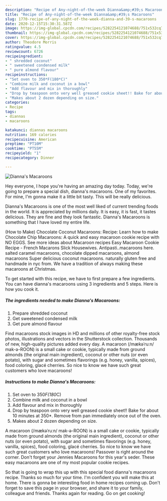 ```yaml
---
description: "Recipe of Any-night-of-the-week Dianna&amp;#39;s Macaroons"
title: "Recipe of Any-night-of-the-week Dianna&amp;#39;s Macaroons"
slug: 1770-recipe-of-any-night-of-the-week-dianna-and-39-s-macaroons
date: 2020-12-15T15:30:31.587Z
image: https://img-global.cpcdn.com/recipes/5282254121074688/751x532cq70/diannas-macaroons-recipe-main-photo.jpg
thumbnail: https://img-global.cpcdn.com/recipes/5282254121074688/751x532cq70/diannas-macaroons-recipe-main-photo.jpg
cover: https://img-global.cpcdn.com/recipes/5282254121074688/751x532cq70/diannas-macaroons-recipe-main-photo.jpg
author: Theodore Morris
ratingvalue: 4.5
reviewcount: 6726
recipeingredient:
- " shredded coconut"
- " sweetened condensed milk"
- " pure almond flavour"
recipeinstructions:
- "Set oven to 350*F(180*C)"
- "Combine milk and coconut in a bowl"
- "Add flavour and mix in thoroughly"
- "Drop by teaspoon onto very well greased cookie sheet!! Bake for about 10 minutes at 350*. Remove from pan immediately once out of the oven."
- "Makes about 2 dozen depending on size."
categories:
- Recipe
tags:
- diannas
- macaroons

katakunci: diannas macaroons 
nutrition: 169 calories
recipecuisine: American
preptime: "PT10M"
cooktime: "PT55M"
recipeyield: "1"
recipecategory: Dinner

---
```



![Dianna&#39;s Macaroons](https://img-global.cpcdn.com/recipes/5282254121074688/751x532cq70/diannas-macaroons-recipe-main-photo.jpg)

Hey everyone, I hope you're having an amazing day today. Today, we're going to prepare a special dish, dianna&#39;s macaroons. One of my favorites. For mine, I'm gonna make it a little bit tasty. This will be really delicious.

Dianna&#39;s Macaroons is one of the most well liked of current trending foods in the world. It is appreciated by millions daily. It is easy, it is fast, it tastes delicious. They are fine and they look fantastic. Dianna&#39;s Macaroons is something that I have loved my entire life.

(How to Make) Chocolate Coconut Macaroons: Recipe: Learn how to make Chocolate Chip Macaroons: A quick and easy macaroon cookie recipe with NO EGGS. See more ideas about Macaroon recipes Easy Macaroon Cookie Recipe - French Macarons Slick Housewives. Antipasti..macaroons here. salted caramel macaroons, chocolate dipped macaroons, almond macaroons Super delicious coconut macaroons. naturally gluten free and handmade in nyc from. We have a tradition of always making these macaroons at Christmas.


To get started with this recipe, we have to first prepare a few ingredients. You can have dianna&#39;s macaroons using 3 ingredients and 5 steps. Here is how you cook it.

<!--inarticleads1-->

##### The ingredients needed to make Dianna&#39;s Macaroons:

1. Prepare  shredded coconut
1. Get  sweetened condensed milk
1. Get  pure almond flavour


Find macaroons stock images in HD and millions of other royalty-free stock photos, illustrations and vectors in the Shutterstock collection. Thousands of new, high-quality pictures added every day. A macaroon (/mækəˈruːn/ mak-ə-ROON) is a small cake or cookie, typically made from ground almonds (the original main ingredient), coconut or other nuts (or even potato), with sugar and sometimes flavorings (e.g. honey, vanilla, spices), food coloring, glacé cherries. So nice to know we have such great customers who love macaroons! 

<!--inarticleads2-->

##### Instructions to make Dianna&#39;s Macaroons:

1. Set oven to 350*F(180*C)
1. Combine milk and coconut in a bowl
1. Add flavour and mix in thoroughly
1. Drop by teaspoon onto very well greased cookie sheet!! Bake for about 10 minutes at 350*. Remove from pan immediately once out of the oven.
1. Makes about 2 dozen depending on size.


A macaroon (/mækəˈruːn/ mak-ə-ROON) is a small cake or cookie, typically made from ground almonds (the original main ingredient), coconut or other nuts (or even potato), with sugar and sometimes flavorings (e.g. honey, vanilla, spices), food coloring, glacé cherries. So nice to know we have such great customers who love macaroons! Passover is right around the corner. Don&#39;t forget your Jennies Macaroons for this year&#39;s seder. These easy macaroons are one of my most popular cookie recipes. 

So that is going to wrap this up with this special food dianna&#39;s macaroons recipe. Thanks so much for your time. I'm confident you will make this at home. There is gonna be interesting food in home recipes coming up. Don't forget to save this page in your browser, and share it to your family, colleague and friends. Thanks again for reading. Go on get cooking!
